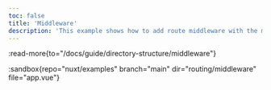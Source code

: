```yaml
---
toc: false
title: 'Middleware'
description: 'This example shows how to add route middleware with the middleware/ directory or with a plugin, and how to use them globally or per page.'
---
```


:read-more{to="/docs/guide/directory-structure/middleware"}

:sandbox{repo="nuxt/examples" branch="main" dir="routing/middleware" file="app.vue"}
